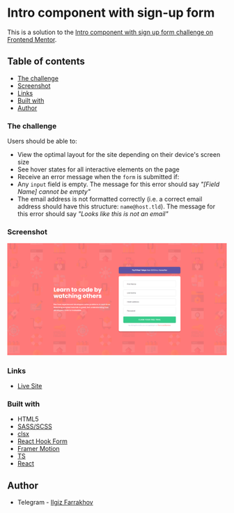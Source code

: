 # Intro component with sign-up form

This is a solution to the [Intro component with sign up form challenge on Frontend Mentor](https://www.frontendmentor.io/challenges/intro-component-with-signup-form-5cf91bd49edda32581d28fd1).

## Table of contents

  - [The challenge](#the-challenge)
  - [Screenshot](#screenshot)
  - [Links](#links)
  - [Built with](#built-with)
  - [Author](#author)


### The challenge

Users should be able to:

- View the optimal layout for the site depending on their device's screen size
- See hover states for all interactive elements on the page
- Receive an error message when the `form` is submitted if:
- Any `input` field is empty. The message for this error should say *"[Field Name] cannot be empty"*
- The email address is not formatted correctly (i.e. a correct email address should have this structure: `name@host.tld`). The message for this error should say *"Looks like this is not an email"*

### Screenshot

![](./src/assets/screenshot.jpg)

### Links

- [Live Site](https://hromus-51.github.io/faq-accordion-card/)

### Built with

- HTML5 
- [SASS/SCSS](https://sass-lang.com/)
- [clsx](https://www.npmjs.com/package/clsx)
- [React Hook Form](https://react-hook-form.com/)
- [Framer Motion](https://www.framer.com/motion/)
- [TS](https://www.typescriptlang.org/)
- [React](https://reactjs.org/) 

## Author

- Telegram - [Ilgiz Farrakhov](https://t.me/Gizmo51)


